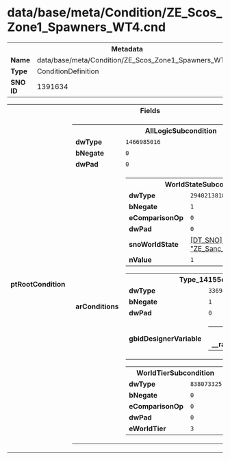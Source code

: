 <h1>data/base/meta/Condition/ZE_Scos_Zone1_Spawners_WT4.cnd</h1><table><tr><th colspan="100%">Metadata</th></tr><tr><td><b>Name</b></td><td>data/base/meta/Condition/ZE_Scos_Zone1_Spawners_WT4.cnd</td></tr><tr><td><b>Type</b></td><td>ConditionDefinition</td></tr><tr><td><b>SNO ID</b></td><td>1391634</td></tr></table>

<table><tr><th colspan="100%">Fields</th></tr><tr><td><b>ptRootCondition</b></td><td><table><tr><th colspan="100%">AllLogicSubcondition</th></tr><tr><td><b>dwType</b></td><td><code>1466985016</code></td></tr><tr><td><b>bNegate</b></td><td><code>0</code></td></tr><tr><td><b>dwPad</b></td><td><code>0</code></td></tr><tr><td><b>arConditions</b></td><td><table><tr><th colspan="100%">WorldStateSubcondition</th></tr><tr><td><b>dwType</b></td><td><code>2940213818</code></td></tr><tr><td><b>bNegate</b></td><td><code>1</code></td></tr><tr><td><b>eComparisonOp</b></td><td><code>0</code></td></tr><tr><td><b>dwPad</b></td><td><code>0</code></td></tr><tr><td><b>snoWorldState</b></td><td><a href="..\WorldState\ZE_Sanc_Scos.wst">[DT_SNO] WorldState: "ZE_Sanc_Scos"</a></td></tr><tr><td><b>nValue</b></td><td><code>1</code></td></tr></table>


<table><tr><th colspan="100%">Type_14155cf9</th></tr><tr><td><b>dwType</b></td><td><code>336944377</code></td></tr><tr><td><b>bNegate</b></td><td><code>1</code></td></tr><tr><td><b>dwPad</b></td><td><code>0</code></td></tr><tr><td><b>gbidDesignerVariable</b></td><td><table><tr><th colspan="100%">DT_GBID</th></tr><tr><td><b>__raw__</b></td><td><code>2627447533</code></td></tr></table>

</td></tr></table>


<table><tr><th colspan="100%">WorldTierSubcondition</th></tr><tr><td><b>dwType</b></td><td><code>838073325</code></td></tr><tr><td><b>bNegate</b></td><td><code>0</code></td></tr><tr><td><b>eComparisonOp</b></td><td><code>0</code></td></tr><tr><td><b>dwPad</b></td><td><code>0</code></td></tr><tr><td><b>eWorldTier</b></td><td><code>3</code></td></tr></table>


</td></tr></table>


</td></tr></table>

